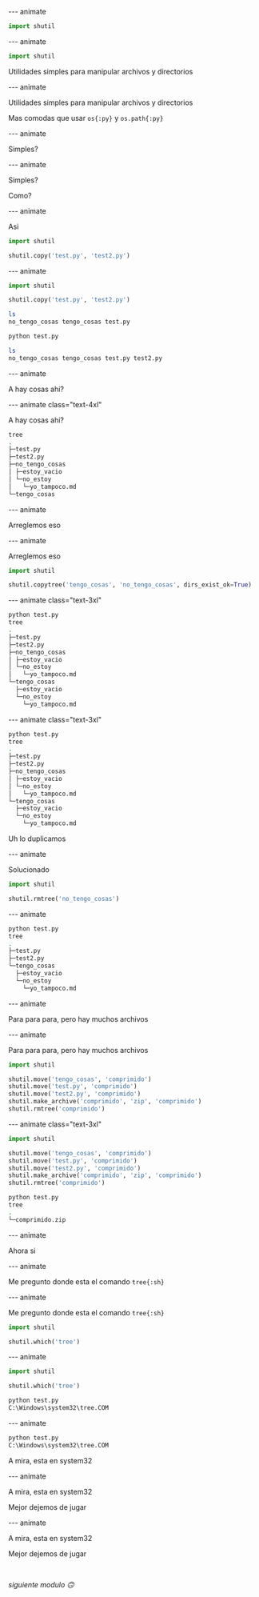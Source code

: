 
--- animate

```py
import shutil
```

--- animate

```py
import shutil
```

Utilidades simples para manipular archivos y directorios

--- animate

Utilidades simples para manipular archivos y directorios

Mas comodas que usar `os{:py}` y `os.path{:py}`

--- animate

Simples?

--- animate

Simples?

Como?

--- animate

Asi

```py
import shutil

shutil.copy('test.py', 'test2.py')
```

--- animate

```py
import shutil

shutil.copy('test.py', 'test2.py')
```

```sh
ls
no_tengo_cosas tengo_cosas test.py

python test.py

ls
no_tengo_cosas tengo_cosas test.py test2.py
```

--- animate

A hay cosas ahi?

--- animate class="text-4xl"

A hay cosas ahi?

```sh
tree
.
├─test.py
├─test2.py
├─no_tengo_cosas
│ ├─estoy_vacio
│ └─no_estoy
│   └─yo_tampoco.md
└─tengo_cosas
```

--- animate

Arreglemos eso

--- animate

Arreglemos eso

```py
import shutil

shutil.copytree('tengo_cosas', 'no_tengo_cosas', dirs_exist_ok=True)
```

--- animate class="text-3xl"

```sh
python test.py
tree
.
├─test.py
├─test2.py
├─no_tengo_cosas
│ ├─estoy_vacio
│ └─no_estoy
│   └─yo_tampoco.md
└─tengo_cosas
  ├─estoy_vacio
  └─no_estoy
    └─yo_tampoco.md
```

--- animate class="text-3xl"

```sh
python test.py
tree
.
├─test.py
├─test2.py
├─no_tengo_cosas
│ ├─estoy_vacio
│ └─no_estoy
│   └─yo_tampoco.md
└─tengo_cosas
  ├─estoy_vacio
  └─no_estoy
    └─yo_tampoco.md
```

Uh lo duplicamos

--- animate

Solucionado

```py
import shutil

shutil.rmtree('no_tengo_cosas')
```

--- animate

```sh
python test.py
tree
.
├─test.py
├─test2.py
└─tengo_cosas
  ├─estoy_vacio
  └─no_estoy
    └─yo_tampoco.md
```

--- animate

Para para para, pero hay muchos archivos

--- animate

Para para para, pero hay muchos archivos

```py
import shutil

shutil.move('tengo_cosas', 'comprimido')
shutil.move('test.py', 'comprimido')
shutil.move('test2.py', 'comprimido')
shutil.make_archive('comprimido', 'zip', 'comprimido')
shutil.rmtree('comprimido')
```

--- animate class="text-3xl"

```py
import shutil

shutil.move('tengo_cosas', 'comprimido')
shutil.move('test.py', 'comprimido')
shutil.move('test2.py', 'comprimido')
shutil.make_archive('comprimido', 'zip', 'comprimido')
shutil.rmtree('comprimido')
```

```sh
python test.py
tree
.
└─comprimido.zip
```

--- animate

Ahora si

--- animate

Me pregunto donde esta el comando `tree{:sh}`

--- animate

Me pregunto donde esta el comando `tree{:sh}`

```py
import shutil

shutil.which('tree')
```

--- animate

```py
import shutil

shutil.which('tree')
```

```sh
python test.py
C:\Windows\system32\tree.COM
```

--- animate

```sh
python test.py
C:\Windows\system32\tree.COM
```

A mira, esta en system32

--- animate

A mira, esta en system32

Mejor dejemos de jugar

--- animate

A mira, esta en system32

Mejor dejemos de jugar

<br/>

_siguiente modulo 🙃_

